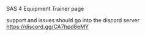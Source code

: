 SAS 4 Equipment Trainer page

support and issues should go into the discord server https://discord.gg/CA7hpd8eMY
